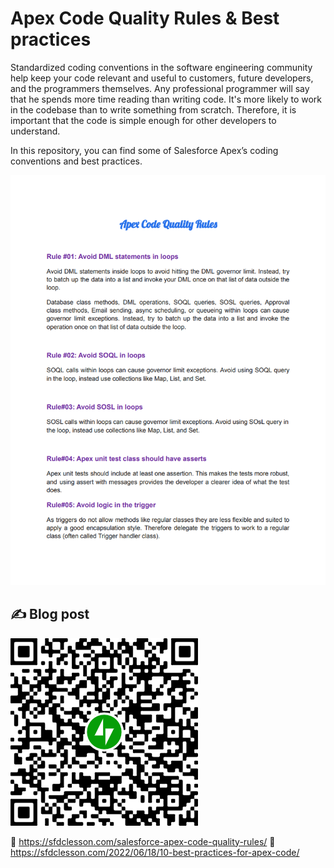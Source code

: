 # Apex Code Quality Rules & Best practices

Standardized coding conventions in the software engineering community help keep your code relevant and useful to customers, future developers, and the programmers themselves. Any professional programmer will say that he spends more time reading  than writing code. It's more likely to work in the codebase than to write something from scratch. Therefore, it is important that the code is simple enough for other developers to understand.

In this repository, you can find some of Salesforce Apex’s coding conventions and best practices.

![](https://github.com/arun12209/Apex-Code-Quality-Rules/blob/master/images/apex-code-quality-rules-image.png)

## ✍️ Blog post
![](https://github.com/arun12209/Apex-Code-Quality-Rules/blob/master/images/qr-post-10-best-practices-for-apex-code.png)

:link: https://sfdclesson.com/salesforce-apex-code-quality-rules/
:link: https://sfdclesson.com/2022/06/18/10-best-practices-for-apex-code/
